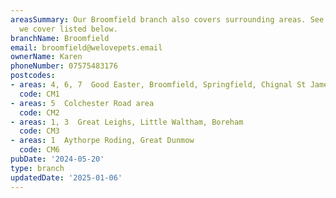 ```yaml
---
areasSummary: Our Broomfield branch also covers surrounding areas. See the locations
  we cover listed below.
branchName: Broomfield
email: broomfield@welovepets.email
ownerName: Karen
phoneNumber: 07575483176
postcodes:
- areas: 4, 6, 7  Good Easter, Broomfield, Springfield, Chignal St James
  code: CM1
- areas: 5  Colchester Road area
  code: CM2
- areas: 1, 3  Great Leighs, Little Waltham, Boreham
  code: CM3
- areas: 1  Aythorpe Roding, Great Dunmow
  code: CM6
pubDate: '2024-05-20'
type: branch
updatedDate: '2025-01-06'
---
```




